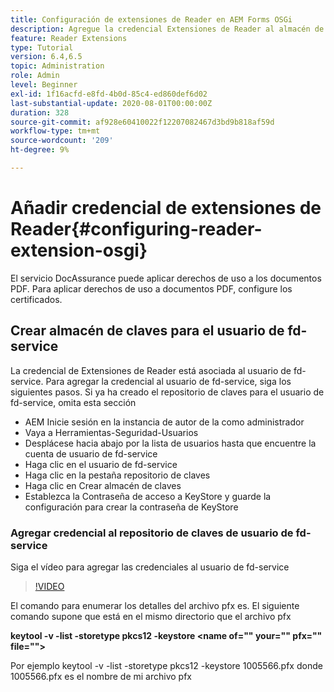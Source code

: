 ```yaml
---
title: Configuración de extensiones de Reader en AEM Forms OSGi
description: Agregue la credencial Extensiones de Reader al almacén de confianza en AEM Forms OSGi
feature: Reader Extensions
type: Tutorial
version: 6.4,6.5
topic: Administration
role: Admin
level: Beginner
exl-id: 1f16acfd-e8fd-4b0d-85c4-ed860def6d02
last-substantial-update: 2020-08-01T00:00:00Z
duration: 328
source-git-commit: af928e60410022f12207082467d3bd9b818af59d
workflow-type: tm+mt
source-wordcount: '209'
ht-degree: 9%

---
```


# Añadir credencial de extensiones de Reader{#configuring-reader-extension-osgi}

El servicio DocAssurance puede aplicar derechos de uso a los documentos PDF. Para aplicar derechos de uso a documentos PDF, configure los certificados.

## Crear almacén de claves para el usuario de fd-service

La credencial de Extensiones de Reader está asociada al usuario de fd-service. Para agregar la credencial al usuario de fd-service, siga los siguientes pasos. Si ya ha creado el repositorio de claves para el usuario de fd-service, omita esta sección

* AEM Inicie sesión en la instancia de autor de la como administrador
* Vaya a Herramientas-Seguridad-Usuarios
* Desplácese hacia abajo por la lista de usuarios hasta que encuentre la cuenta de usuario de fd-service
* Haga clic en el usuario de fd-service
* Haga clic en la pestaña repositorio de claves
* Haga clic en Crear almacén de claves
* Establezca la Contraseña de acceso a KeyStore y guarde la configuración para crear la contraseña de KeyStore

### Agregar credencial al repositorio de claves de usuario de fd-service

Siga el vídeo para agregar las credenciales al usuario de fd-service

>[!VIDEO](https://video.tv.adobe.com/v/335849?quality=12&learn=on)


El comando para enumerar los detalles del archivo pfx es. El siguiente comando supone que está en el mismo directorio que el archivo pfx

**keytool -v -list -storetype pkcs12 -keystore &lt;name of=&quot;&quot; your=&quot;&quot; pfx=&quot;&quot; file=&quot;&quot;>**

Por ejemplo keytool -v -list -storetype pkcs12 -keystore 1005566.pfx donde 1005566.pfx es el nombre de mi archivo pfx

